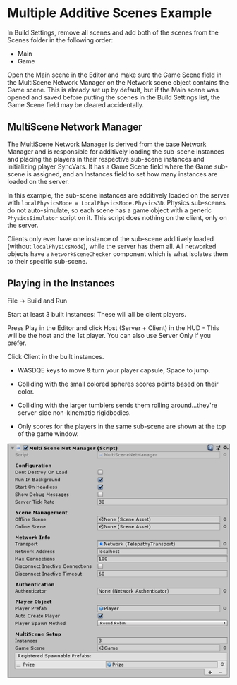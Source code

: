 # Multiple Additive Scenes Example

In Build Settings, remove all scenes and add both of the scenes from the Scenes folder in the following order:

- Main
- Game

Open the Main scene in the Editor and make sure the Game Scene field in the MultiScene Network Manager on the Network scene object contains the Game scene. This is already set up by default, but if the Main scene was opened and saved before putting the scenes in the Build Settings list, the Game Scene field may be cleared accidentally.

## MultiScene Network Manager

The MultiScene Network Manager is derived from the base Network Manager and is responsible for additively loading the sub-scene instances and placing the players in their respective sub-scene instances and initializing player SyncVars. It has a Game Scene field where the Game sub-scene is assigned, and an Instances field to set how many instances are loaded on the server.

In this example, the sub-scene instances are additively loaded on the server with `localPhysicsMode = LocalPhysicsMode.Physics3D`. Physics sub-scenes do not auto-simulate, so each scene has a game object with a generic `PhysicsSimulator` script on it. This script does nothing on the client, only on the server.

Clients only ever have one instance of the sub-scene additively loaded (without `localPhysicsMode`), while the server has them all. All networked objects have a `NetworkSceneChecker` component which is what isolates them to their specific sub-scene.

## Playing in the Instances

File -\> Build and Run

Start at least 3 built instances: These will all be client players.

Press Play in the Editor and click Host (Server + Client) in the HUD - This will be the host and the 1st player. You can also use Server Only if you prefer.

Click Client in the built instances.

-   WASDQE keys to move & turn your player capsule, Space to jump.

-   Colliding with the small colored spheres scores points based on their color.

-   Colliding with the larger tumblers sends them rolling around...they're server-side non-kinematic rigidbodies.

-   Only scores for the players in the same sub-scene are shown at the top of the game window.

![MultiScene Network Manager](/img/examples/multiple-additive-scenes/MultiSceneNetworkManager.PNG)
